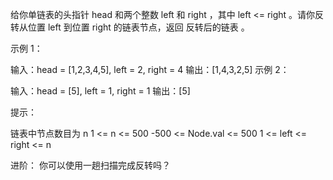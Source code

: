 给你单链表的头指针 head 和两个整数 left 和 right ，其中 left <= right 。请你反转从位置 left 到位置 right 的链表节点，返回 反转后的链表 。

示例 1：

输入：head = [1,2,3,4,5], left = 2, right = 4
输出：[1,4,3,2,5]
示例 2：

输入：head = [5], left = 1, right = 1
输出：[5]

提示：

链表中节点数目为 n
1 <= n <= 500
-500 <= Node.val <= 500
1 <= left <= right <= n

进阶： 你可以使用一趟扫描完成反转吗？
